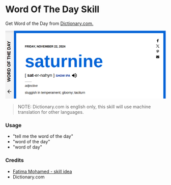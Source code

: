 # Word Of The Day Skill

Get Word of the Day from [Dictionary.com.](Dictionary.com)

![img.png](img.png)

> NOTE: Dictionary.com is english only, this skill will use machine translation for other languages.

###  Usage
* "tell me the word of the day"
* "word of the day"
* "word of day"

###  Credits 
* [Fatima Mohamed - skill idea](https://github.com/adropofilm/word-of-the-day-skill)
* Dictionary.com 
